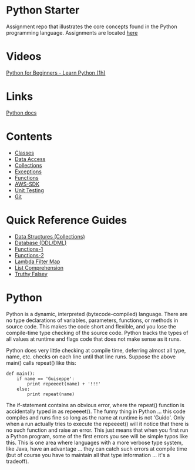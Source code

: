 # Python Starter 
Assignment repo that illustrates the core concepts found in the Python programming language. Assignments are located [here](./assignments.md)

# Videos
[Python for Beginners - Learn Python (1h)](https://youtu.be/kqtD5dpn9C8)

# Links
[Python docs](https://docs.python.org/3.10/)

# Contents
- [Classes](./Classes)
- [Data Access](./DataAccess)
- [Collections](./Collections)
- [Exceptions](./Exceptions)
- [Functions](./Functions)
- [AWS-SDK](./AWS-SDK)
- [Unit Testing](./UnitTest)
- [Git](./Git)

# Quick Reference Guides
- [Data Structures (Collections)](./Reference-Guides/collections-rg.py)
- [Database (DDL/DML)](./Reference-Guides/database-rg.sql)
- [Functions-1](./Reference-Guides/functions1-rg.py)
- [Functions-2](./Reference-Guides/functions2-rg.py)
- [Lambda Filter Map](./Reference-Guides/lambda-filter-map-rg.py)
- [List Comprehension](./Reference-Guides/list-comprehension-rg.py)
- [Truthy Falsey](./Reference-Guides/truthy-falsey-rg.py)

# Python
Python is a dynamic, interpreted (bytecode-compiled) language. There are no type declarations of variables, parameters, functions, or methods in source code. This makes the code short and flexible, and you lose the compile-time type checking of the source code. Python tracks the types of all values at runtime and flags code that does not make sense as it runs.

Python does very little checking at compile time, deferring almost all type, name, etc. checks on each line until that line runs. Suppose the above main() calls repeat() like this:

```
def main():
    if name == 'Guiseppe':
        print repeeeet(name) + '!!!'
    else:
        print repeat(name)
```

The if-statement contains an obvious error, where the repeat() function is accidentally typed in as repeeeet(). The funny thing in Python ... this code compiles and runs fine so long as the name at runtime is not 'Guido'. Only when a run actually tries to execute the repeeeet() will it notice that there is no such function and raise an error. This just means that when you first run a Python program, some of the first errors you see will be simple typos like this. This is one area where languages with a more verbose type system, like Java, have an advantage ... they can catch such errors at compile time (but of course you have to maintain all that type information ... it's a tradeoff).
